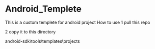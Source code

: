 # Android_Templete

This is a custom templete for android project
How to use
1 pull this repo

2 copy it to this directory

android-sdk\tools\templates\projects
